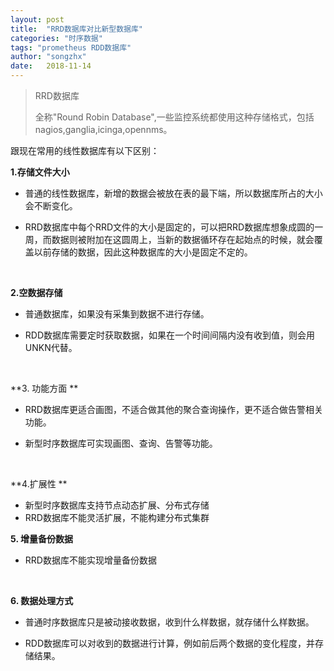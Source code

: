 ```yaml
---
layout: post
title:  "RRD数据库对比新型数据库"
categories: "时序数据"
tags: "prometheus RDD数据库"
author: "songzhx"
date:   2018-11-14
---
```



> RRD数据库
>
> 全称"Round Robin Database",一些监控系统都使用这种存储格式，包括nagios,ganglia,icinga,opennms。



跟现在常用的线性数据库有以下区别：

**1.存储文件大小**

- 普通的线性数据库，新增的数据会被放在表的最下端，所以数据库所占的大小会不断变化。

- RRD数据库中每个RRD文件的大小是固定的，可以把RRD数据库想象成圆的一周，而数据则被附加在这圆周上，当新的数据循环存在起始点的时候，就会覆盖以前存储的数据，因此这种数据库的大小是固定不定的。

  ​

**2.空数据存储**

- 普通数据库，如果没有采集到数据不进行存储。

- RDD数据库需要定时获取数据，如果在一个时间间隔内没有收到值，则会用UNKN代替。

  ​

**3.    功能方面        **

- RRD数据库更适合画图，不适合做其他的聚合查询操作，更不适合做告警相关功能。

- 新型时序数据库可实现画图、查询、告警等功能。

  ​

**4.扩展性 **

- 新型时序数据库支持节点动态扩展、分布式存储
- RRD数据库不能灵活扩展，不能构建分布式集群



**5.  增量备份数据**

- RRD数据库不能实现增量备份数据

  ​

**6. 数据处理方式**

- 普通时序数据库只是被动接收数据，收到什么样数据，就存储什么样数据。

-  RDD数据库可以对收到的数据进行计算，例如前后两个数据的变化程度，并存储结果。

  ​





